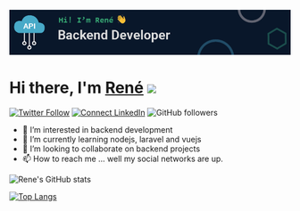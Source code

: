 ![Rene Huanca](https://raw.githubusercontent.com/renehuanca/ReneHuanca/refs/heads/main/img/banner.png)

<div align="left">
   <h1>Hi there, I'm <a href="https://renehuanca.codes">René</a> <img src="https://media.giphy.com/media/hvRJCLFzcasrR4ia7z/giphy.gif" width="25px"> </h1>
   
</div>

[![Twitter Follow](https://img.shields.io/twitter/follow/ReneHuancaDev?style=social)](https://twitter.com/ReneHuancaDev)
[![Connect LinkedIn](https://img.shields.io/badge/LinkedIn-informational?style=social&logo=linkedin)](https://www.linkedin.com/in/renehuanca)
![GitHub followers](https://img.shields.io/github/followers/renehuanca?style=social)

- 👀 I’m interested in backend development
- 🌱 I’m currently learning nodejs, laravel and vuejs
- 💞️ I’m looking to collaborate on backend projects
- 📫 How to reach me ... well my social networks are up. 

![Rene's GitHub stats](https://github-readme-stats.vercel.app/api?username=renehuanca&show_icons=true&locale=en&theme=tokyonight#gh-dark-mode-only)

[![Top Langs](https://github-readme-stats.vercel.app/api/top-langs/?username=renehuanca&layout=donut&theme=tokyonight)](https://github.com/anuraghazra/github-readme-stats)
